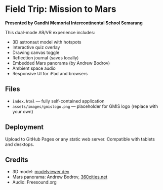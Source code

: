 
# Field Trip: Mission to Mars

**Presented by Gandhi Memorial Intercontinental School Semarang**

This dual-mode AR/VR experience includes:
- 3D astronaut model with hotspots
- Interactive quiz overlay
- Drawing canvas toggle
- Reflection journal (saves locally)
- Embedded Mars panorama (by Andrew Bodrov)
- Ambient space audio
- Responsive UI for iPad and browsers

## Files

- `index.html` — fully self-contained application
- `assets/images/gmislogo.png` — placeholder for GMIS logo (replace with your own)

## Deployment

Upload to GitHub Pages or any static web server. Compatible with tablets and desktops.

## Credits

- 3D model: [modelviewer.dev](https://modelviewer.dev)
- Mars panorama: Andrew Bodrov, [360cities.net](https://www.360cities.net)
- Audio: Freesound.org
